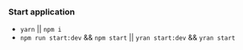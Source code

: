 ### Start application

* `yarn` || `npm i`
* `npm run start:dev` && `npm start` || `yran start:dev` && `yran start`
